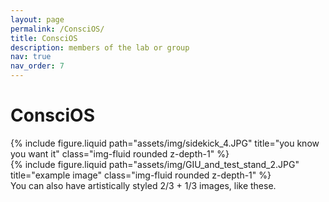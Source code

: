 ```yaml
---
layout: page
permalink: /ConsciOS/
title: ConsciOS
description: members of the lab or group
nav: true
nav_order: 7
---
```

<h1> ConsciOS</h1>
<div class="row justify-content-sm-center">
    <div class="col-sm-8 mt-3 mt-md-0">
        {% include figure.liquid path="assets/img/sidekick_4.JPG" title="you know you want it" class="img-fluid rounded z-depth-1" %}
    </div>
    <div class="col-sm-4 mt-3 mt-md-0">
        {% include figure.liquid path="assets/img/GIU_and_test_stand_2.JPG" title="example image" class="img-fluid rounded z-depth-1" %}
    </div>
</div>
<div class="caption">
    You can also have artistically styled 2/3 + 1/3 images, like these.
</div>
